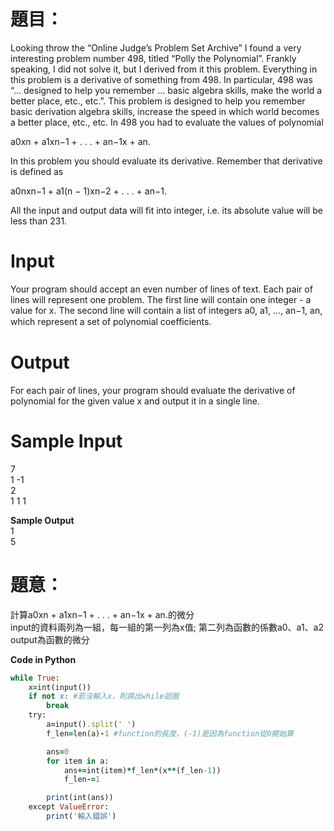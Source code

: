 # 題目：  
Looking throw the “Online Judge’s Problem Set Archive” I found a very interesting problem number 498, titled “Polly the Polynomial”. Frankly speaking, I did not solve it, but I derived from it this problem.
Everything in this problem is a derivative of something from 498. In particular, 498 was “... designed to help you remember  ...  basic algebra skills, make the world a better place, etc., etc.”.  This problem     is designed to help you remember basic derivation algebra skills, increase the speed in which world becomes a better place, etc., etc.
In 498 you had to evaluate the values of polynomial

a0xn + a1xn−1 + . . . + an−1x + an.

In this problem you should evaluate its derivative. Remember that derivative is defined as

a0nxn−1 + a1(n − 1)xn−2 + . . . + an−1.

All the input and output data will fit into integer, i.e. its absolute value will be less than 231.


# Input  
Your program should accept an even number of lines of text. Each pair of lines will represent one problem. The first line will contain one integer - a value for x. The second line will contain a list of integers a0, a1, ..., an−1, an, which represent a set of polynomial coeﬃcients.


# Output  
For each pair of lines, your program should evaluate the derivative of polynomial for the given value x and output it in a single line.

 
# Sample Input    
7  
1 -1  
2  
1 1 1  

 

**Sample Output**  
1  
5  


# 題意：  
計算a0xn + a1xn−1 + . . . + an−1x + an.的微分  
input的資料兩列為一組，每一組的第一列為x值; 第二列為函數的係數a0、a1、a2  
output為函數的微分  

**Code in Python**
```ruby
while True:
    x=int(input())
    if not x: #若沒輸入x，則跳出while迴圈
        break
    try:
        a=input().split(' ')
        f_len=len(a)-1 #function的長度，(-1)是因為function從0開始算

        ans=0
        for item in a:
            ans+=int(item)*f_len*(x**(f_len-1))
            f_len-=1

        print(int(ans))
    except ValueError:
        print('輸入錯誤')
```
